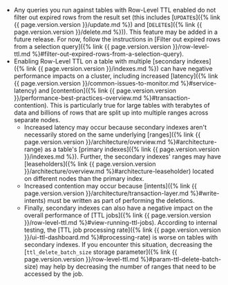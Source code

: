 - Any queries you run against tables with Row-Level TTL enabled do not filter out expired rows from the result set (this includes [`UPDATE`s]({% link {{ page.version.version }}/update.md %}) and [`DELETE`s]({% link {{ page.version.version }}/delete.md %})). This feature may be added in a future release. For now, follow the instructions in [Filter out expired rows from a selection query]({% link {{ page.version.version }}/row-level-ttl.md %}#filter-out-expired-rows-from-a-selection-query).
- Enabling Row-Level TTL on a table with multiple [secondary indexes]({% link {{ page.version.version }}/indexes.md %}) can have negative performance impacts on a cluster, including increased [latency]({% link {{ page.version.version }}/common-issues-to-monitor.md %}#service-latency) and [contention]({% link {{ page.version.version }}/performance-best-practices-overview.md %}#transaction-contention). This is particularly true for large tables with terabytes of data and billions of rows that are split up into multiple ranges across separate nodes.
    - Increased latency may occur because secondary indexes aren't necessarily stored on the same underlying [ranges]({% link {{ page.version.version }}/architecture/overview.md %}#architecture-range) as a table's [primary indexes]({% link {{ page.version.version }}/indexes.md %}). Further, the secondary indexes' ranges may have [leaseholders]({% link {{ page.version.version }}/architecture/overview.md %}#architecture-leaseholder) located on different nodes than the primary index.
    - Increased contention may occur because [intents]({% link {{ page.version.version }}/architecture/transaction-layer.md %}#write-intents) must be written as part of performing the deletions.
    - Finally, secondary indexes can also have a negative impact on the overall performance of [TTL jobs]({% link {{ page.version.version }}/row-level-ttl.md %}#view-running-ttl-jobs). According to internal testing, the [TTL job processing rate]({% link {{ page.version.version }}/ui-ttl-dashboard.md %}#processing-rate) is worse on tables with secondary indexes. If you encounter this situation, decreasing the [`ttl_delete_batch_size` storage parameter]({% link {{ page.version.version }}/row-level-ttl.md %}#param-ttl-delete-batch-size) may help by decreasing the number of ranges that need to be accessed by the job.
